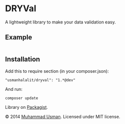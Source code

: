 # DRYVal
A lightweight library to make your data validation easy.

## Example
```PHP

```


## Installation

Add this to require section (in your composer.json):

    "usmanhalalit/dryval": "1.*@dev"

And run:

    composer update

Library on [Packagist](https://packagist.org/packages/usmanhalalit/dryval).

&copy; 2014 [Muhammad Usman](http://usman.it/). Licensed under MIT license.
